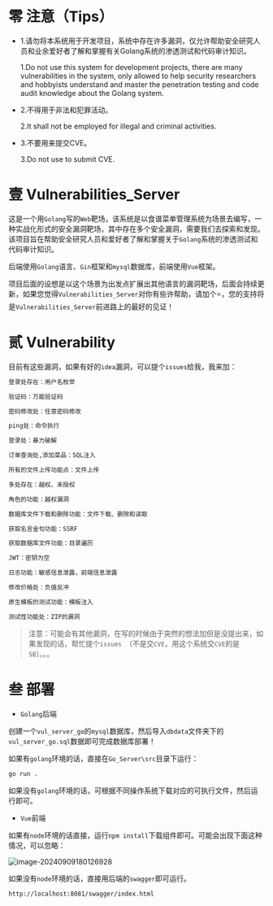 # 零 注意（Tips）

- 1.请勿将本系统用于开发项目，系统中存在许多漏洞，仅允许帮助安全研究人员和业余爱好者了解和掌握有关Golang系统的渗透测试和代码审计知识。

  1.Do not use this system for development projects, there are many vulnerabilities in the system, only allowed to help security researchers and hobbyists understand and master the penetration testing and code audit knowledge about the Golang system.

- 2.不得用于非法和犯罪活动。

  2.It shall not be employed for illegal and criminal activities.

- 3.不要用来提交CVE。

  3.Do not use to submit CVE.

# 壹 Vulnerabilities_Server

这是一个用`Golang`写的`Web`靶场，该系统是以食谱菜单管理系统为场景去编写，一种实战化形式的安全漏洞靶场，其中存在多个安全漏洞，需要我们去探索和发现。该项目旨在帮助安全研究人员和爱好者了解和掌握关于`Golang`系统的渗透测试和代码审计知识。

后端使用`Golang`语言、`Gin`框架和`mysql`数据库，前端使用`Vue`框架。

项目后面的设想是以这个场景为出发点扩展出其他语言的漏洞靶场，后面会持续更新，如果您觉得`Vulnerabilities_Server`对你有些许帮助，请加个⭐，您的支持将是`Vulnerabilities_Server`前进路上的最好的见证！


# 贰 Vulnerability

目前有这些漏洞，如果有好的`idea`漏洞，可以提个`issues`给我，我来加：

```bash
登录处存在：用户名枚举

验证码：万能验证码

密码修改处：任意密码修改

ping处：命令执行

登录处：暴力破解

订单查询处,添加菜品：SQL注入

所有的文件上传功能点：文件上传

多处存在：越权、未授权

角色的功能：越权漏洞

数据库文件下载和删除功能：文件下载、删除和读取

获取名言金句功能：SSRF

获取数据库文件功能：目录遍历

JWT：密钥为空

日志功能：敏感信息泄露，前端信息泄露

修改价格处：负值反冲

原生模板的测试功能：模板注入

测试性功能处：ZIP的漏洞
```

> 注意：可能会有其他漏洞，在写的时候由于突然的想法加但是没提出来，如果发现的话，帮忙提个`issues `（不是交`CVE`，用这个系统交`CVE`的是`SB`）。。。

# 叁 部署

- `Golang`后端

创建一个`vul_server_go`的`mysql`数据库，然后导入`dbdata`文件夹下的`vul_server_go.sql`数据即可完成数据库部署！

如果有`golang`环境的话，直接在`Go_Server\src`目录下运行：

```bash
go run .
```

如果没有`golang`环境的话，可根据不同操作系统下载对应的可执行文件，然后运行即可。

- `Vue`前端

如果有`node`环境的话直接，运行`npm install`下载组件即可。可能会出现下面这种情况，可以忽略：

![image-20240909180126928](../README/image-20240909180126928.png)

如果没有`node`环境的话，直接用后端的`swagger`即可运行。

```bash
http://localhost:8081/swagger/index.html
```


